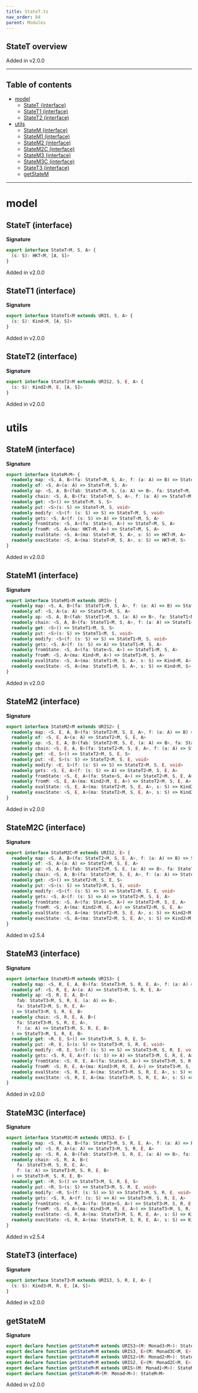 ```yaml
---
title: StateT.ts
nav_order: 84
parent: Modules
---
```


## StateT overview

Added in v2.0.0

---

<h2 class="text-delta">Table of contents</h2>

- [model](#model)
  - [StateT (interface)](#statet-interface)
  - [StateT1 (interface)](#statet1-interface)
  - [StateT2 (interface)](#statet2-interface)
- [utils](#utils)
  - [StateM (interface)](#statem-interface)
  - [StateM1 (interface)](#statem1-interface)
  - [StateM2 (interface)](#statem2-interface)
  - [StateM2C (interface)](#statem2c-interface)
  - [StateM3 (interface)](#statem3-interface)
  - [StateM3C (interface)](#statem3c-interface)
  - [StateT3 (interface)](#statet3-interface)
  - [getStateM](#getstatem)

---

# model

## StateT (interface)

**Signature**

```ts
export interface StateT<M, S, A> {
  (s: S): HKT<M, [A, S]>
}
```

Added in v2.0.0

## StateT1 (interface)

**Signature**

```ts
export interface StateT1<M extends URIS, S, A> {
  (s: S): Kind<M, [A, S]>
}
```

Added in v2.0.0

## StateT2 (interface)

**Signature**

```ts
export interface StateT2<M extends URIS2, S, E, A> {
  (s: S): Kind2<M, E, [A, S]>
}
```

Added in v2.0.0

# utils

## StateM (interface)

**Signature**

```ts
export interface StateM<M> {
  readonly map: <S, A, B>(fa: StateT<M, S, A>, f: (a: A) => B) => StateT<M, S, B>
  readonly of: <S, A>(a: A) => StateT<M, S, A>
  readonly ap: <S, A, B>(fab: StateT<M, S, (a: A) => B>, fa: StateT<M, S, A>) => StateT<M, S, B>
  readonly chain: <S, A, B>(fa: StateT<M, S, A>, f: (a: A) => StateT<M, S, B>) => StateT<M, S, B>
  readonly get: <S>() => StateT<M, S, S>
  readonly put: <S>(s: S) => StateT<M, S, void>
  readonly modify: <S>(f: (s: S) => S) => StateT<M, S, void>
  readonly gets: <S, A>(f: (s: S) => A) => StateT<M, S, A>
  readonly fromState: <S, A>(fa: State<S, A>) => StateT<M, S, A>
  readonly fromM: <S, A>(ma: HKT<M, A>) => StateT<M, S, A>
  readonly evalState: <S, A>(ma: StateT<M, S, A>, s: S) => HKT<M, A>
  readonly execState: <S, A>(ma: StateT<M, S, A>, s: S) => HKT<M, S>
}
```

Added in v2.0.0

## StateM1 (interface)

**Signature**

```ts
export interface StateM1<M extends URIS> {
  readonly map: <S, A, B>(fa: StateT1<M, S, A>, f: (a: A) => B) => StateT1<M, S, B>
  readonly of: <S, A>(a: A) => StateT1<M, S, A>
  readonly ap: <S, A, B>(fab: StateT1<M, S, (a: A) => B>, fa: StateT1<M, S, A>) => StateT1<M, S, B>
  readonly chain: <S, A, B>(fa: StateT1<M, S, A>, f: (a: A) => StateT1<M, S, B>) => StateT1<M, S, B>
  readonly get: <S>() => StateT1<M, S, S>
  readonly put: <S>(s: S) => StateT1<M, S, void>
  readonly modify: <S>(f: (s: S) => S) => StateT1<M, S, void>
  readonly gets: <S, A>(f: (s: S) => A) => StateT1<M, S, A>
  readonly fromState: <S, A>(fa: State<S, A>) => StateT1<M, S, A>
  readonly fromM: <S, A>(ma: Kind<M, A>) => StateT1<M, S, A>
  readonly evalState: <S, A>(ma: StateT1<M, S, A>, s: S) => Kind<M, A>
  readonly execState: <S, A>(ma: StateT1<M, S, A>, s: S) => Kind<M, S>
}
```

Added in v2.0.0

## StateM2 (interface)

**Signature**

```ts
export interface StateM2<M extends URIS2> {
  readonly map: <S, E, A, B>(fa: StateT2<M, S, E, A>, f: (a: A) => B) => StateT2<M, S, E, B>
  readonly of: <S, E, A>(a: A) => StateT2<M, S, E, A>
  readonly ap: <S, E, A, B>(fab: StateT2<M, S, E, (a: A) => B>, fa: StateT2<M, S, E, A>) => StateT2<M, S, E, B>
  readonly chain: <S, E, A, B>(fa: StateT2<M, S, E, A>, f: (a: A) => StateT2<M, S, E, B>) => StateT2<M, S, E, B>
  readonly get: <E, S>() => StateT2<M, S, E, S>
  readonly put: <E, S>(s: S) => StateT2<M, S, E, void>
  readonly modify: <E, S>(f: (s: S) => S) => StateT2<M, S, E, void>
  readonly gets: <S, E, A>(f: (s: S) => A) => StateT2<M, S, E, A>
  readonly fromState: <S, E, A>(fa: State<S, A>) => StateT2<M, S, E, A>
  readonly fromM: <S, E, A>(ma: Kind2<M, E, A>) => StateT2<M, S, E, A>
  readonly evalState: <S, E, A>(ma: StateT2<M, S, E, A>, s: S) => Kind2<M, E, A>
  readonly execState: <S, E, A>(ma: StateT2<M, S, E, A>, s: S) => Kind2<M, E, S>
}
```

Added in v2.0.0

## StateM2C (interface)

**Signature**

```ts
export interface StateM2C<M extends URIS2, E> {
  readonly map: <S, A, B>(fa: StateT2<M, S, E, A>, f: (a: A) => B) => StateT2<M, S, E, B>
  readonly of: <S, A>(a: A) => StateT2<M, S, E, A>
  readonly ap: <S, A, B>(fab: StateT2<M, S, E, (a: A) => B>, fa: StateT2<M, S, E, A>) => StateT2<M, S, E, B>
  readonly chain: <S, A, B>(fa: StateT2<M, S, E, A>, f: (a: A) => StateT2<M, S, E, B>) => StateT2<M, S, E, B>
  readonly get: <S>() => StateT2<M, S, E, S>
  readonly put: <S>(s: S) => StateT2<M, S, E, void>
  readonly modify: <S>(f: (s: S) => S) => StateT2<M, S, E, void>
  readonly gets: <S, A>(f: (s: S) => A) => StateT2<M, S, E, A>
  readonly fromState: <S, A>(fa: State<S, A>) => StateT2<M, S, E, A>
  readonly fromM: <S, A>(ma: Kind2<M, E, A>) => StateT2<M, S, E, A>
  readonly evalState: <S, A>(ma: StateT2<M, S, E, A>, s: S) => Kind2<M, E, A>
  readonly execState: <S, A>(ma: StateT2<M, S, E, A>, s: S) => Kind2<M, E, S>
}
```

Added in v2.5.4

## StateM3 (interface)

**Signature**

```ts
export interface StateM3<M extends URIS3> {
  readonly map: <S, R, E, A, B>(fa: StateT3<M, S, R, E, A>, f: (a: A) => B) => StateT3<M, S, R, E, B>
  readonly of: <S, R, E, A>(a: A) => StateT3<M, S, R, E, A>
  readonly ap: <S, R, E, A, B>(
    fab: StateT3<M, S, R, E, (a: A) => B>,
    fa: StateT3<M, S, R, E, A>
  ) => StateT3<M, S, R, E, B>
  readonly chain: <S, R, E, A, B>(
    fa: StateT3<M, S, R, E, A>,
    f: (a: A) => StateT3<M, S, R, E, B>
  ) => StateT3<M, S, R, E, B>
  readonly get: <R, E, S>() => StateT3<M, S, R, E, S>
  readonly put: <R, E, S>(s: S) => StateT3<M, S, R, E, void>
  readonly modify: <R, E, S>(f: (s: S) => S) => StateT3<M, S, R, E, void>
  readonly gets: <S, R, E, A>(f: (s: S) => A) => StateT3<M, S, R, E, A>
  readonly fromState: <S, R, E, A>(fa: State<S, A>) => StateT3<M, S, R, E, A>
  readonly fromM: <S, R, E, A>(ma: Kind3<M, R, E, A>) => StateT3<M, S, R, E, A>
  readonly evalState: <S, R, E, A>(ma: StateT3<M, S, R, E, A>, s: S) => Kind3<M, R, E, A>
  readonly execState: <S, R, E, A>(ma: StateT3<M, S, R, E, A>, s: S) => Kind3<M, R, E, S>
}
```

Added in v2.0.0

## StateM3C (interface)

**Signature**

```ts
export interface StateM3C<M extends URIS3, E> {
  readonly map: <S, R, A, B>(fa: StateT3<M, S, R, E, A>, f: (a: A) => B) => StateT3<M, S, R, E, B>
  readonly of: <S, R, A>(a: A) => StateT3<M, S, R, E, A>
  readonly ap: <S, R, A, B>(fab: StateT3<M, S, R, E, (a: A) => B>, fa: StateT3<M, S, R, E, A>) => StateT3<M, S, R, E, B>
  readonly chain: <S, R, A, B>(
    fa: StateT3<M, S, R, E, A>,
    f: (a: A) => StateT3<M, S, R, E, B>
  ) => StateT3<M, S, R, E, B>
  readonly get: <R, S>() => StateT3<M, S, R, E, S>
  readonly put: <R, S>(s: S) => StateT3<M, S, R, E, void>
  readonly modify: <R, S>(f: (s: S) => S) => StateT3<M, S, R, E, void>
  readonly gets: <S, R, A>(f: (s: S) => A) => StateT3<M, S, R, E, A>
  readonly fromState: <S, R, A>(fa: State<S, A>) => StateT3<M, S, R, E, A>
  readonly fromM: <S, R, A>(ma: Kind3<M, R, E, A>) => StateT3<M, S, R, E, A>
  readonly evalState: <S, R, A>(ma: StateT3<M, S, R, E, A>, s: S) => Kind3<M, R, E, A>
  readonly execState: <S, R, A>(ma: StateT3<M, S, R, E, A>, s: S) => Kind3<M, R, E, S>
}
```

Added in v2.5.4

## StateT3 (interface)

**Signature**

```ts
export interface StateT3<M extends URIS3, S, R, E, A> {
  (s: S): Kind3<M, R, E, [A, S]>
}
```

Added in v2.0.0

## getStateM

**Signature**

```ts
export declare function getStateM<M extends URIS3>(M: Monad3<M>): StateM3<M>
export declare function getStateM<M extends URIS3, E>(M: Monad3C<M, E>): StateM3C<M, E>
export declare function getStateM<M extends URIS2>(M: Monad2<M>): StateM2<M>
export declare function getStateM<M extends URIS2, E>(M: Monad2C<M, E>): StateM2C<M, E>
export declare function getStateM<M extends URIS>(M: Monad1<M>): StateM1<M>
export declare function getStateM<M>(M: Monad<M>): StateM<M>
```

Added in v2.0.0
